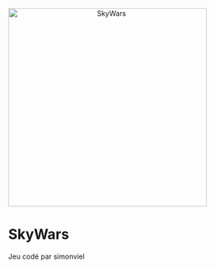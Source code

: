 <img src="https://vignette.wikia.nocookie.net/mineplex/images/b/b6/Skywarslogo.png/revision/latest?cb=20190727041147" alt="SkyWars" width="400" style="text-align: center"/>

SkyWars
============
Jeu codé par simonviel
